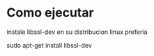 # Como ejecutar

instale libssl-dev en su distribucion linux preferia

sudo apt-get install libssl-dev